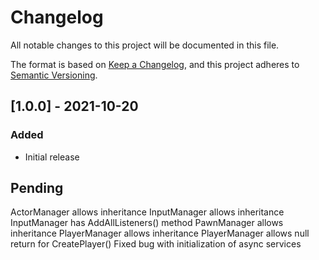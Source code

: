# Changelog
All notable changes to this project will be documented in this file.

The format is based on [Keep a Changelog](https://keepachangelog.com/en/1.0.0/),
and this project adheres to [Semantic Versioning](https://semver.org/spec/v2.0.0.html).

## [1.0.0] - 2021-10-20
### Added
- Initial release

## Pending
ActorManager allows inheritance
InputManager allows inheritance
InputManager has AddAllListeners() method
PawnManager allows inheritance
PlayerManager allows inheritance
PlayerManager allows null return for CreatePlayer()
Fixed bug with initialization of async services
